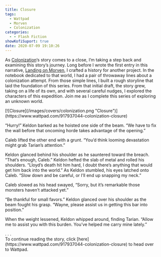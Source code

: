 ```yaml
---
title: Closure
tags:
  - Wattpad
  - Morven
  - Colonization
categories:
  - - Flash Fiction
showKofiSuport: true
date: 2020-07-09 19:10:26
---
```


As [Colonization](https://www.wattpad.com/story/194933430-colonization)‘s story comes to a close, I’m taking a step back and examining this story’s journey. Long before I wrote the first entry in this narrative, [Landing on Morven](https://www.wattpad.com/762038689-colonization-landing-on-morven), I crafted a history for another project. In the notebook dedicated to that world, I had a pair of throwaway lines about a colonization attempt. From those simple lines, I built a rough storyline that laid the foundation of this series. From that initial draft, the story grew, taking on a life of its own, and with several careful nudges, I explored the characters of this expedition.<!-- more --> Join me as I complete this series of exploring an unknown world.

<div class="center">[![Closure](/images/covers/colonization.png "Closure")](https://www.wattpad.com/917937044-colonization-closure)</div>

“Hurry!” Keldon barked as he hoisted one side of the beam. “We have to fix the wall before that oncoming horde takes advantage of the opening.”

Caleb lifted the other end with a grunt. “You’d think looming devastation might grab Tarian’s attention.”

Keldon glanced behind his shoulder as he sauntered toward the breach. “That’s enough, Caleb.” Keldon hefted the slab of metal and rolled his shoulders. “Lloyd’s death hit him hard, I doubt there’s anything that would get him back into the world.” As Keldon stumbled, his eyes latched onto Caleb. “Slow down and be careful, or I’ll end up snapping my neck.”

Caleb slowed as his head swayed, “Sorry, but it’s remarkable those monsters haven’t attacked yet.”

“Be thankful for small favors.” Keldon glanced over his shoulder as the beam fought his grasp. “Wayne, please assist us in getting this bar into position.”

When the weight lessened, Keldon whipped around, finding Tarian. “Allow me to assist you with this burden. You’ve helped me carry mine lately.”

<div class="center story-ellipses">
.
.
.
</div><div>To continue reading the story, click [here](https://www.wattpad.com/917937044-colonization-closure) to head over to Wattpad.</div>